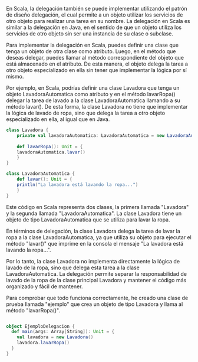En Scala, la delegación también se puede implementar utilizando el patrón de diseño delegación, el cual permite a un objeto utilizar los servicios de otro objeto para realizar una tarea en su nombre. La delegación en Scala es similar a la delegación en Java, en el sentido de que un objeto utiliza los servicios de otro objeto sin ser una instancia de su clase o subclase.

Para implementar la delegación en Scala, puedes definir una clase que tenga un objeto de otra clase como atributo. Luego, en el método que deseas delegar, puedes llamar al método correspondiente del objeto que está almacenado en el atributo. De esta manera, el objeto delega la tarea a otro objeto especializado en ella sin tener que implementar la lógica por sí mismo.

Por ejemplo, en Scala, podrías definir una clase Lavadora que tenga un objeto LavadoraAutomatica como atributo y en el método lavarRopa() delegar la tarea de lavado a la clase LavadoraAutomatica llamando a su método lavar(). De esta forma, la clase Lavadora no tiene que implementar la lógica de lavado de ropa, sino que delega la tarea a otro objeto especializado en ella, al igual que en Java.

```scala
class Lavadora {
    private val lavadoraAutomatica: LavadoraAutomatica = new LavadoraAutomatica()
    
    def lavarRopa(): Unit = {
    lavadoraAutomatica.lavar()
    }
}
```
    
```scala
class LavadoraAutomatica {
    def lavar(): Unit = {
    println("La lavadora está lavando la ropa...")
    }
}
```
Este código en Scala representa dos clases, la primera llamada "Lavadora" y la segunda llamada "LavadoraAutomatica". La clase Lavadora tiene un objeto de tipo LavadoraAutomatica que se utiliza para lavar la ropa.

En términos de delegación, la clase Lavadora delega la tarea de lavar la ropa a la clase LavadoraAutomatica, ya que utiliza su objeto para ejecutar el método "lavar()" que imprime en la consola el mensaje "La lavadora está lavando la ropa...".

Por lo tanto, la clase Lavadora no implementa directamente la lógica de lavado de la ropa, sino que delega esta tarea a la clase LavadoraAutomatica. La delegación permite separar la responsabilidad de lavado de la ropa de la clase principal Lavadora y mantener el código más organizado y fácil de mantener.

Para comprobar que todo funciona correctamente, he creado una clase de prueba llamada "ejemplo" que crea un objeto de tipo Lavadora y llama al método "lavarRopa()".

```scala

object EjemploDelegacion {
  def main(args: Array[String]): Unit = {
    val lavadora = new Lavadora()
    lavadora.lavarRopa()
  }
}

```